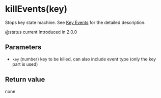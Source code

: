# killEvents\(key\)

Stops key state machine. See [Key Events](../constants/key_events.md) for the detailed description.

@status current Introduced in 2.0.0

## Parameters

* `key` \(number\) key to be killed, can also include event type \(only the key part is used\)

## Return value

none

